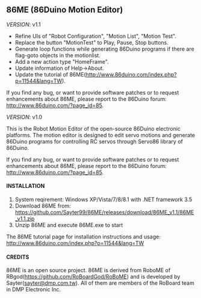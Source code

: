 86ME (86Duino Motion Editor)
---------

_VERSION_: v1.1

* Refine UIs of "Robot Configuration", "Motion List", "Motion Test".
* Replace the button "MotionTest" to Play, Pause, Stop buttons.
* Generate loop functions while generating 86Duino programs if there are flag-goto objects in the motionlist.
* Add a new action type "HomeFrame".
* Update information of Help->About.
* Update the tutorial of 86ME(http://www.86duino.com/index.php?p=11544&lang=TW).

If you find any bug, or want to provide software patches or 
to request enhancements about 86ME, please report to the 86Duino 
forum: http://www.86duino.com/?page_id=85.

_VERSION_: v1.0

This is the Robot Motion Editor of the open-source 86Duino electronic platforms.
The motion editor is designed to edit servo motions and generate 86Duino programs 
for controlling RC servos through Servo86 library of 86Duino.

If you find any bug, or want to provide software patches or 
to request enhancements about 86ME, please report to the 86Duino 
forum: http://www.86duino.com/?page_id=85.


#### INSTALLATION ####

1. System reqirement: Windows XP/Vista/7/8/8.1 with .NET framework 3.5
2. Download 86ME from: https://github.com/Sayter99/86ME/releases/download/86ME_v1.1/86ME_v1.1.zip
3. Unzip 86ME and execute 86ME.exe to start

The 86ME tutorial page for installation instructions and usage: http://www.86duino.com/index.php?p=11544&lang=TW

#### CREDITS ####

86ME is an open source project. 86ME is derived from RoboME of RBgod(https://github.com/RoBoardGod/RoBoME) and
is developed by Sayter(sayter@dmp.com.tw).
All of them are members of the RoBoard team in DMP Electronic Inc.
